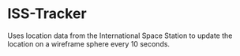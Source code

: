 # ISS-Tracker
Uses location data from the International Space Station to update the location on a wireframe sphere every 10 seconds.

